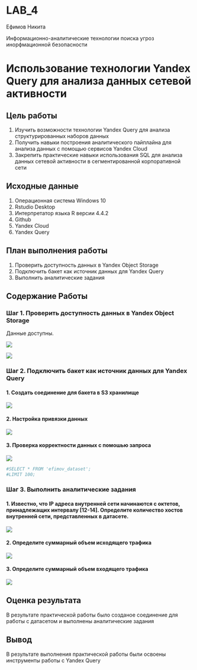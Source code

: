 # LAB_4
Ефимов Никита

Информационно-аналитические технологии поиска угроз инорфмационной
безопасности

# Использование технологии Yandex Query для анализа данных сетевой активности

## Цель работы

1.  Изучить возможности технологии Yandex Query для анализа
    структурированных наборов данных
2.  Получить навыки построения аналитического пайплайна для анализа
    данных с помощью сервисов Yandex Cloud
3.  Закрепить практические навыки использования SQL для анализа данных
    сетевой активности в сегментированной корпоративной сети

## Исходные данные

1.  Операционная система Windows 10
2.  Rstudio Desktop
3.  Интерпретатор языка R версии 4.4.2
4.  Github
5.  Yandex Cloud
6.  Yandex Query

## План выполнения работы

1.  Проверить доступность данных в Yandex Object Storage
2.  Подключить бакет как источник данных для Yandex Query
3.  Выполнить аналитические задания

## Содержание Работы

### Шаг 1. Проверить доступность данных в Yandex Object Storage

Данные доступны.

![](./Images/1.png)

![](./Images/2.png)

### Шаг 2. Подключить бакет как источник данных для Yandex Query

#### 1. Создать соединение для бакета в S3 хранилище

![](./Images/3.png)

#### 2. Настройка привязки данных

![](./Images/4.png)

#### 3. Проверка корректности данных с помошью запроса

![](./Images/5.png)

``` r
#SELECT * FROM 'efimov_dataset';
#LIMIT 100;
```

### Шаг 3. Выполнить аналитические задания

#### 1. Известно, что IP адреса внутренней сети начинаются с октетов, принадлежащих интервалу \[12-14\]. Определите количество хостов внутренней сети, представленных в датасете.

![](./Images/6.png)

#### 2. Определите суммарный объем исходящего трафика

![](./Images/7.png)

#### 3. Определите суммарный объем входящего трафика

![](./Images/8.png)

## Оценка результата

В результате практической работы было созданое соединение для работы с
датасетом и выполнены аналитические задания

## Вывод

В результате выполнения практической работы были освоены инструменты
работы с Yandex Query
